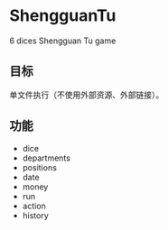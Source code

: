 # ShengguanTu
6 dices Shengguan Tu game

## 目标
单文件执行（不使用外部资源、外部链接）。

## 功能
- dice
- departments
- positions
- date
- money
- run
- action
- history
